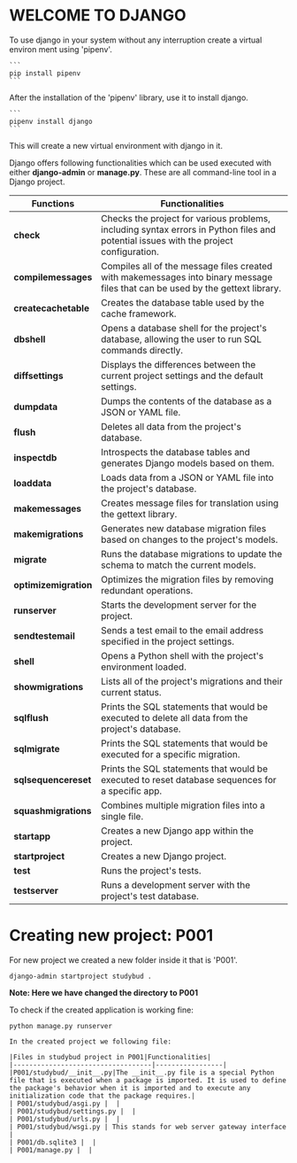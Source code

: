 # **WELCOME TO DJANGO**
To use django in your system without any interruption create a virtual environ ment using 'pipenv'.

    ```
    pip install pipenv
    ```

After the installation of the 'pipenv' library, use it to install django.

    ```
    pipenv install django
    ```

This will create a new virtual environment with django in it.

Django offers following functionalities which can be used executed with either **django-admin** or **manage.py**.
These are all command-line tool in a Django project.

| **Functions** | **Functionalities** |
|---------------|---------------------|
| **check** | Checks the project for various problems, including syntax errors in Python files and potential issues with the project configuration.|
| **compilemessages** | Compiles all of the message files created with makemessages into binary message files that can be used by the gettext library. |
| **createcachetable** | Creates the database table used by the cache framework. |
| **dbshell** | Opens a database shell for the project's database, allowing the user to run SQL commands directly. |
| **diffsettings** | Displays the differences between the current project settings and the default settings. |
| **dumpdata** | Dumps the contents of the database as a JSON or YAML file. |
| **flush** | Deletes all data from the project's database. |
| **inspectdb** | Introspects the database tables and generates Django models based on them. |
| **loaddata** | Loads data from a JSON or YAML file into the project's database. |
| **makemessages** | Creates message files for translation using the gettext library. |
| **makemigrations** | Generates new database migration files based on changes to the project's models. |
| **migrate** | Runs the database migrations to update the schema to match the current models.|
| **optimizemigration** | Optimizes the migration files by removing redundant operations. |
| **runserver** | Starts the development server for the project.|
| **sendtestemail** | Sends a test email to the email address specified in the project settings. |
| **shell** | Opens a Python shell with the project's environment loaded. |
| **showmigrations** | Lists all of the project's migrations and their current status. |
| **sqlflush** | Prints the SQL statements that would be executed to delete all data from the project's database. |
| **sqlmigrate** | Prints the SQL statements that would be executed for a specific migration. |
| **sqlsequencereset** | Prints the SQL statements that would be executed to reset database sequences for a specific app. |
| **squashmigrations** | Combines multiple migration files into a single file. |
| **startapp** | Creates a new Django app within the project.|
| **startproject** | Creates a new Django project. |
| **test** | Runs the project's tests. |
| **testserver** | Runs a development server with the project's test database. |

# **Creating new project: P001**
For new project we created a new folder inside it that is 'P001'.

```
django-admin startproject studybud .
```
**Note: Here we have changed the directory to P001**

To check if the created application is working fine:

```
python manage.py runserver

In the created project we following file:

|Files in studybud project in P001|Functionalities|
|-----------------------------------|-----------------|
|P001/studybud/__init__.py|The __init__.py file is a special Python file that is executed when a package is imported. It is used to define the package's behavior when it is imported and to execute any initialization code that the package requires.|
| P001/studybud/asgi.py |  |
| P001/studybud/settings.py |  |
| P001/studybud/urls.py |  |
| P001/studybud/wsgi.py | This stands for web server gateway interface |
| P001/db.sqlite3 |  |
| P001/manage.py |  |